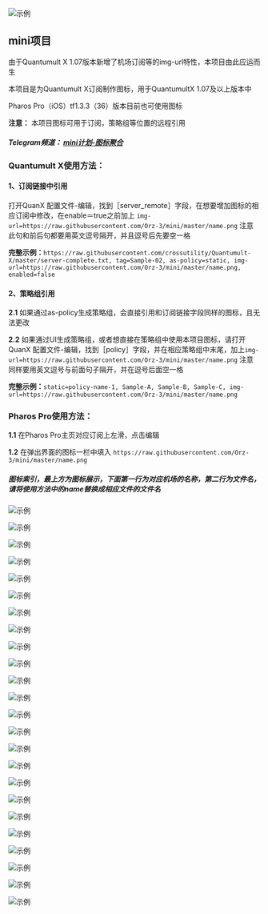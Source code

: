 
![示例](https://raw.githubusercontent.com/Orz-3/mini/none/头部.png)

## mini项目

由于Quantumult X 1.07版本新增了机场订阅等的img-url特性，本项目由此应运而生

本项目是为Quantumult X订阅制作图标，用于QuantumultX 1.07及以上版本中

Pharos Pro（iOS）tf1.3.3（36）版本目前也可使用图标

**注意：** 本项目图标可用于订阅，策略组等位置的远程引用

##### Telegram频道： [mini计划-图标聚合](https://t.me/Orzmini)

### Quantumult X使用方法：

####  1、订阅链接中引用
  
  打开QuanX 配置文件-编辑，找到［server_remote］字段，在想要增加图标的相应订阅中修改，在enable＝true之前加上
  `img-url=https://raw.githubusercontent.com/Orz-3/mini/master/name.png`
  注意此句和前后句都要用英文逗号隔开，并且逗号后先要空一格
  

  **完整示例：**`https://raw.githubusercontent.com/crossutility/Quantumult-X/master/server-complete.txt, tag=Sample-02, as-policy=static, img-url=https://raw.githubusercontent.com/Orz-3/mini/master/name.png, enabled=false`

####  2、策略组引用
  
  **2.1** 如果通过as-policy生成策略组，会直接引用和订阅链接字段同样的图标，且无法更改
  
  **2.2** 如果通过UI生成策略组，或者想直接在策略组中使用本项目图标，请打开QuanX 配置文件-编辑，找到［policy］字段，并在相应策略组中末尾，加上`img-url=https://raw.githubusercontent.com/Orz-3/mini/master/name.png`  注意同样要用英文逗号与前面句子隔开，并在逗号后面空一格

  **完整示例：**`static=policy-name-1, Sample-A, Sample-B, Sample-C, img-url=https://raw.githubusercontent.com/Orz-3/mini/master/name.png`
  
### Pharos Pro使用方法：

  **1.1** 在Pharos Pro主页对应订阅上左滑，点击编辑
  
  **1.2** 在弹出界面的图标一栏中填入 `https://raw.githubusercontent.com/Orz-3/mini/master/name.png`

##### 图标索引，最上方为图标展示，下面第一行为对应机场的名称，第二行为文件名，请将使用方法中的name替换成相应文件的文件名

![示例](https://raw.githubusercontent.com/Orz-3/mini/none/机场.png)

![示例](https://raw.githubusercontent.com/Orz-3/mini/none/2.5-1.png)

![示例](https://raw.githubusercontent.com/Orz-3/mini/none/2.5-2.png)

![示例](https://raw.githubusercontent.com/Orz-3/mini/none/2.5-3.png)

![示例](https://raw.githubusercontent.com/Orz-3/mini/none/2.5-4.png)

![示例](https://raw.githubusercontent.com/Orz-3/mini/none/2.5-5.png)

![示例](https://raw.githubusercontent.com/Orz-3/mini/none/彩蛋.png)

![示例](https://raw.githubusercontent.com/Orz-3/mini/none/2.4-彩蛋.png)

![示例](https://raw.githubusercontent.com/Orz-3/mini/none/策略.png)

![示例](https://raw.githubusercontent.com/Orz-3/mini/none/策略组1.png)

![示例](https://raw.githubusercontent.com/Orz-3/mini/none/策略组2.png)

![示例](https://raw.githubusercontent.com/Orz-3/mini/none/策略组3.png)

![示例](https://raw.githubusercontent.com/Orz-3/mini/none/策略组4.png)

![示例](https://raw.githubusercontent.com/Orz-3/mini/none/地区.png)

![示例](https://raw.githubusercontent.com/Orz-3/mini/none/地区1.png)

![示例](https://raw.githubusercontent.com/Orz-3/mini/none/地区2.png)

![示例](https://raw.githubusercontent.com/Orz-3/mini/none/地区3.png)

![示例](https://raw.githubusercontent.com/Orz-3/mini/none/Task.png)

![示例](https://raw.githubusercontent.com/Orz-3/mini/none/-1.png)

![示例](https://raw.githubusercontent.com/Orz-3/mini/none/-2.png)

![示例](https://raw.githubusercontent.com/Orz-3/mini/none/-3.png)

![示例](https://raw.githubusercontent.com/Orz-3/mini/none/-4.png)

![示例](https://raw.githubusercontent.com/Orz-3/mini/none/-5.png)

![示例](https://raw.githubusercontent.com/Orz-3/mini/none/-6.png)
